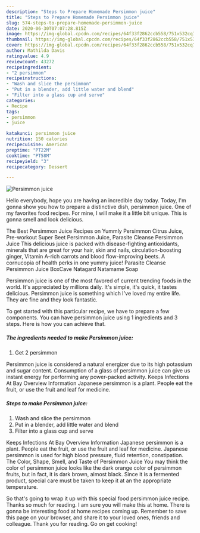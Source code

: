 ```yaml
---
description: "Steps to Prepare Homemade Persimmon juice"
title: "Steps to Prepare Homemade Persimmon juice"
slug: 574-steps-to-prepare-homemade-persimmon-juice
date: 2020-06-30T07:07:28.815Z
image: https://img-global.cpcdn.com/recipes/64f33f2862ccb558/751x532cq70/persimmon-juice-recipe-main-photo.jpg
thumbnail: https://img-global.cpcdn.com/recipes/64f33f2862ccb558/751x532cq70/persimmon-juice-recipe-main-photo.jpg
cover: https://img-global.cpcdn.com/recipes/64f33f2862ccb558/751x532cq70/persimmon-juice-recipe-main-photo.jpg
author: Mathilda Davis
ratingvalue: 4.9
reviewcount: 43272
recipeingredient:
- "2 persimmon"
recipeinstructions:
- "Wash and slice the persimmon"
- "Put in a blender, add little water and blend"
- "Filter into a glass cup and serve"
categories:
- Recipe
tags:
- persimmon
- juice

katakunci: persimmon juice 
nutrition: 150 calories
recipecuisine: American
preptime: "PT22M"
cooktime: "PT58M"
recipeyield: "3"
recipecategory: Dessert

---
```



![Persimmon juice](https://img-global.cpcdn.com/recipes/64f33f2862ccb558/751x532cq70/persimmon-juice-recipe-main-photo.jpg)

Hello everybody, hope you are having an incredible day today. Today, I'm gonna show you how to prepare a distinctive dish, persimmon juice. One of my favorites food recipes. For mine, I will make it a little bit unique. This is gonna smell and look delicious.

The Best Persimmon Juice Recipes on Yummly Persimmon Citrus Juice, Pre-workout Super Beet Persimmon Juice, Parasite Cleanse Persimmon Juice This delicious juice is packed with disease-fighting antioxidants, minerals that are great for your hair, skin and nails, circulation-boosting ginger, Vitamin A-rich carrots and blood flow-improving beets. A cornucopia of health perks in one yummy juice! Parasite Cleanse Persimmon Juice BoxCave Natagard Natamame Soap

Persimmon juice is one of the most favored of current trending foods in the world. It's appreciated by millions daily. It's simple, it's quick, it tastes delicious. Persimmon juice is something which I've loved my entire life. They are fine and they look fantastic.


To get started with this particular recipe, we have to prepare a few components. You can have persimmon juice using 1 ingredients and 3 steps. Here is how you can achieve that.

<!--inarticleads1-->

##### The ingredients needed to make Persimmon juice:

1. Get 2 persimmon


Persimmon juice is considered a natural energizer due to its high potassium and sugar content. Consumption of a glass of persimmon juice can give us instant energy for performing any power-packed activity. Keeps Infections At Bay Overview Information Japanese persimmon is a plant. People eat the fruit, or use the fruit and leaf for medicine. 

<!--inarticleads2-->

##### Steps to make Persimmon juice:

1. Wash and slice the persimmon
1. Put in a blender, add little water and blend
1. Filter into a glass cup and serve


Keeps Infections At Bay Overview Information Japanese persimmon is a plant. People eat the fruit, or use the fruit and leaf for medicine. Japanese persimmon is used for high blood pressure, fluid retention, constipation. The Color, Shape, Smell, and Taste of Persimmon Juice You may think the color of persimmon juice looks like the dark orange color of persimmon fruits, but in fact, it is dark brown, almost black. Since it is a fermented product, special care must be taken to keep it at an the appropriate temperature. 

So that's going to wrap it up with this special food persimmon juice recipe. Thanks so much for reading. I am sure you will make this at home. There is gonna be interesting food at home recipes coming up. Remember to save this page on your browser, and share it to your loved ones, friends and colleague. Thank you for reading. Go on get cooking!
